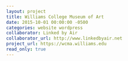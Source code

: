 ```yaml
---
layout: project
title: Williams College Museum of Art
date: 2015-10-01 00:00:00 -0500
categories: website wordpress
collaborator: Linked by Air
collaborator_url: http://www.linkedbyair.net
project_url: https://wcma.williams.edu
read_only: true
---
```


